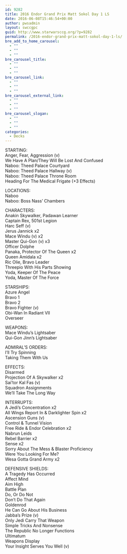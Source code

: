 ```yaml
---
id: 9282
title: 2016 Endor Grand Prix Matt Sokol Day 1 LS
date: 2016-06-08T15:46:54+00:00
author: pwsadmin
layout: swccgpc
guid: http://www.starwarsccg.org/?p=9282
permalink: /2016-endor-grand-prix-matt-sokol-day-1-ls/
bre_add_to_home_carousel:
  - ""
  - ""
  - ""
bre_carousel_title:
  - ""
  - ""
  - ""
bre_carousel_link:
  - ""
  - ""
  - ""
bre_carousel_external_link:
  - ""
  - ""
  - ""
bre_carousel_slogan:
  - ""
  - ""
  - ""
categories:
  - Decks
---
```

STARTING:  
Anger, Fear, Aggression (v)  
We Have A Plan/They Will Be Lost And Confused  
Naboo: Theed Palace Courtyard  
Naboo: Theed Palace Hallway (v)  
Naboo: Theed Palace Throne Room  
Heading For The Medical Frigate (+3 Effects)

LOCATIONS:  
Naboo  
Naboo: Boss Nass&#8217; Chambers

CHARACTERS:  
Anakin Skywalker, Padawan Learner  
Captain Rex, 501st Legion  
Harc Seff (v)  
Jerus Jannick x2  
Mace Windu (v) x2  
Master Qui-Gon (v) x3  
Officer Dolphe  
Panaka, Protector Of The Queen x2  
Queen Amidala x2  
Ric Olie, Bravo Leader  
Threepio With His Parts Showing  
Yoda, Keeper Of The Peace  
Yoda, Master Of The Force

STARSHIPS:  
Azure Angel  
Bravo 1  
Bravo 2  
Bravo Fighter (v)  
Obi-Wan In Radiant VII  
Overseer

WEAPONS:  
Mace Windu&#8217;s Lightsaber  
Qui-Gon Jinn&#8217;s Lightsaber

ADMIRAL&#8217;S ORDERS:  
I&#8217;ll Try Spinning  
Taking Them With Us

EFFECTS:  
Disarmed  
Projection Of A Skywalker x2  
Sai&#8217;tor Kal Fas (v)  
Squadron Assignments  
We&#8217;ll Take The Long Way

INTERRUPTS:  
A Jedi&#8217;s Concentration x2  
All Wings Report In & Darklighter Spin x2  
Ascension Guns (v)  
Control & Tunnel Vision  
Free Ride & Endor Celebration x2  
Nabrun Leids  
Rebel Barrier x2  
Sense x2  
Sorry About The Mess & Blaster Proficiency  
Were You Looking For Me?  
Wesa Gotta Grand Army x2

DEFENSIVE SHIELDS:  
A Tragedy Has Occurred  
Affect Mind  
Aim High  
Battle Plan  
Do, Or Do Not  
Don&#8217;t Do That Again  
Goldenrod  
He Can Go About His Business  
Jabba&#8217;s Prize (v)  
Only Jedi Carry That Weapon  
Simple Tricks And Nonsense  
The Republic No Longer Functions  
Ultimatum  
Weapons Display  
Your Insight Serves You Well (v)